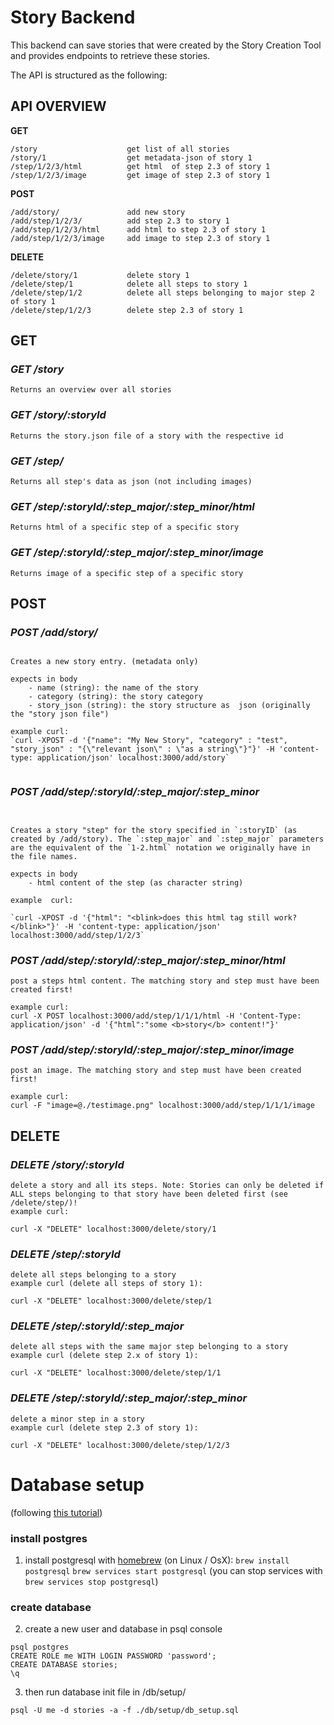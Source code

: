 # Story Backend

This backend can save stories that were created by the Story Creation Tool and provides endpoints to retrieve these stories. 

The API is structured as the following: 


## API OVERVIEW

**GET**
```
/story                    get list of all stories
/story/1                  get metadata-json of story 1
/step/1/2/3/html          get html  of step 2.3 of story 1
/step/1/2/3/image         get image of step 2.3 of story 1

```
**POST**
```
/add/story/               add new story
/add/step/1/2/3/          add step 2.3 to story 1
/add/step/1/2/3/html      add html to step 2.3 of story 1
/add/step/1/2/3/image     add image to step 2.3 of story 1 
```

**DELETE**
```
/delete/story/1           delete story 1
/delete/step/1            delete all steps to story 1
/delete/step/1/2          delete all steps belonging to major step 2 of story 1
/delete/step/1/2/3        delete step 2.3 of story 1

```


## GET


### _GET /story_

```
Returns an overview over all stories 
```

### _GET /story/:storyId_

```
Returns the story.json file of a story with the respective id
```

### _GET /step/_

```
Returns all step's data as json (not including images)

```

### _GET /step/:storyId/:step_major/:step_minor/html_

```
Returns html of a specific step of a specific story
```

### _GET /step/:storyId/:step_major/:step_minor/image_

```
Returns image of a specific step of a specific story
```

## POST 

### _POST /add/story/_

```
 
Creates a new story entry. (metadata only)

expects in body
	- name (string): the name of the story
	- category (string): the story category
	- story_json (string): the story structure as  json (originally the "story json file")

example curl:
`curl -XPOST -d '{"name": "My New Story", "category" : "test", "story_json" : "{\"relevant json\" : \"as a string\"}"}' -H 'content-type: application/json' localhost:3000/add/story`


```

### _POST /add/step/:storyId/:step_major/:step_minor_

```


Creates a story "step" for the story specified in `:storyID` (as created by /add/story). The `:step_major` and `:step_major` parameters are the equivalent of the `1-2.html` notation we originally have in the file names.

expects in body
    - html content of the step (as character string)

example  curl:

`curl -XPOST -d '{"html": "<blink>does this html tag still work?</blink>"}' -H 'content-type: application/json' localhost:3000/add/step/1/2/3`

```



### _POST /add/step/:storyId/:step_major/:step_minor/html_

```
post a steps html content. The matching story and step must have been created first!

example curl:
curl -X POST localhost:3000/add/step/1/1/1/html -H 'Content-Type: application/json' -d '{"html":"some <b>story</b> content!"}'

```


### _POST /add/step/:storyId/:step_major/:step_minor/image_

```
post an image. The matching story and step must have been created first!

example curl:
curl -F "image=@./testimage.png" localhost:3000/add/step/1/1/1/image
```

## DELETE

### _DELETE /story/:storyId_

```
delete a story and all its steps. Note: Stories can only be deleted if ALL steps belonging to that story have been deleted first (see /delete/step/)!
example curl:

curl -X "DELETE" localhost:3000/delete/story/1

```

### _DELETE /step/:storyId_
```
delete all steps belonging to a story
example curl (delete all steps of story 1):

curl -X "DELETE" localhost:3000/delete/step/1

```

### _DELETE /step/:storyId/:step_major_

```
delete all steps with the same major step belonging to a story
example curl (delete step 2.x of story 1):

curl -X "DELETE" localhost:3000/delete/step/1/1

```

### _DELETE /step/:storyId/:step_major/:step_minor_

```
delete a minor step in a story
example curl (delete step 2.3 of story 1):

curl -X "DELETE" localhost:3000/delete/step/1/2/3

```


# Database setup

(following [this tutorial](https://blog.logrocket.com/nodejs-expressjs-postgresql-crud-rest-api-example/))

### install postgres

1. install postgresql with [homebrew](https://brew.sh/) (on Linux / OsX):
`brew install postgresql`
`brew services start postgresql`
(you can stop services with `brew services stop postgresql`)


### create database
2. create a new user and database in psql console 
```
psql postgres
CREATE ROLE me WITH LOGIN PASSWORD 'password';
CREATE DATABASE stories;
\q
```

3. then run database init file in /db/setup/

`psql -U me -d stories -a -f ./db/setup/db_setup.sql`







